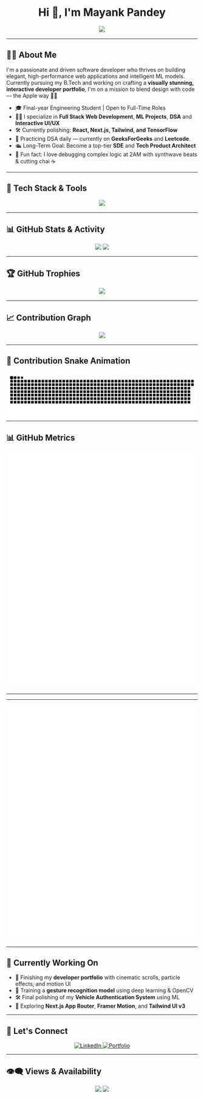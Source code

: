<!-- README.md for GitHub Profile -->

<h1 align="center">Hi 👋, I'm Mayank Pandey</h1>

<p align="center">
  <img src="https://readme-typing-svg.herokuapp.com?font=Orbitron&size=24&pause=1000&color=14F7FF&center=true&vCenter=true&width=1000&lines=🚀+Full-Stack+Developer+%7C+ML+Enthusiast+%7C+Tech+Explorer;💡+Building+Pixel-Perfect+UX+%2B+Powerful+Logic;📈+GFG+DSA+Streaker+%7C+Open+Source+Contributor;🎯+Final+Year+Engineering+Student+%7C+Future+SDE;🔥+Code.+Create.+Contribute.+Repeat." />
</p>



---

## 🧑‍💻 About Me

I'm a passionate and driven software developer who thrives on building elegant, high-performance web applications and intelligent ML models. Currently pursuing my B.Tech and working on crafting a **visually stunning, interactive developer portfolio**, I'm on a mission to blend design with code — the Apple way 🍎✨

- 🎓 Final-year Engineering Student | Open to Full-Time Roles
- 👨‍💻 I specialize in **Full Stack Web Development**, **ML Projects**, **DSA** and **Interactive UI/UX**
- 🛠 Currently polishing: **React, Next.js, Tailwind, and TensorFlow**
- 🧠 Practicing DSA daily — currently on **GeeksForGeeks** and **Leetcode**.
- 🛳️ Long-Term Goal: Become a top-tier **SDE** and **Tech Product Architect**
- 🖖 Fun fact: I love debugging complex logic at 2AM with synthwave beats & cutting chai ☕

---

## 🧰 Tech Stack & Tools

<p align="center">
  <img src="https://skillicons.dev/icons?i=c,cpp,java,python,php,mysql,html,css,js,react,nextjs,tailwind,nodejs,express,git,github,vscode,linux,figma,postman,tensorflow,opencv" />
</p>

---

## 📊 GitHub Stats & Activity

<p align="center">
  <img src="https://github-readme-stats.vercel.app/api?username=Wizard-Mayank&show_icons=true&theme=radical&rank_icon=github&hide_border=true" width="47%" />
  <img src="https://github-readme-streak-stats.herokuapp.com/?user=Wizard-Mayank&theme=radical&hide_border=true" width="47%" />
</p>

---

## 🏆 GitHub Trophies

<p align="center">
  <img src="https://github-profile-trophy.vercel.app/?username=Wizard-Mayank&theme=radical&no-frame=true&row=1&column=7&margin-w=10" />
</p>

---

## 📈 Contribution Graph

<p align="center">
  <img src="https://github-readme-activity-graph.vercel.app/graph?username=Wizard-Mayank&theme=react-dark&area=true&hide_border=true&radius=10" />
</p>

---

## 🐍 Contribution Snake Animation

<p align="center">
  <img src="https://raw.githubusercontent.com/Wizard-Mayank/Wizard-Mayank/output/github-contribution-grid-snake.svg" alt="Contribution Snake" />
</p>


---

## 📊 GitHub Metrics

<p align="center">
  <img src="https://raw.githubusercontent.com/Wizard-Mayank/Wizard-Mayank/main/metrics.svg" alt="GitHub Metrics" />
</p>

---

---


<p align="center">
  <img src="https://raw.githubusercontent.com/Wizard-Mayank/Wizard-Mayank/main/metrics.svg" alt="GitHub Metrics" />
</p>

---


## 📡 Currently Working On

- 🔭 Finishing my **developer portfolio** with cinematic scrolls, particle effects, and motion UI
- 🧠 Training a **gesture recognition model** using deep learning & OpenCV
- 🛠️ Final polishing of my **Vehicle Authentication System** using ML
- 🧩 Exploring **Next.js App Router**, **Framer Motion**, and **Tailwind UI v3**

---

## 🤝 Let's Connect

<p align="center">
  <a href="https://linkedin.com/in/pandeymayank369" target="_blank">
    <img alt="LinkedIn" src="https://img.shields.io/badge/LinkedIn-blue?style=flat&logo=linkedin" />
  </a>
  <a href="https://wizard-mayank.github.io/My-Portfolio" target="_blank">
    <img alt="Portfolio" src="https://img.shields.io/badge/Portfolio-05122A?style=flat&logo=internet-explorer" />
  </a>
</p>

---

## 👁️‍🗨️ Views & Availability

<p align="center">
  <img src="https://komarev.com/ghpvc/?username=Wizard-Mayank&label=Profile%20views&color=0e75b6&style=flat" />
  <img src="https://img.shields.io/badge/Open%20To-Work-green?style=flat" />
</p>
